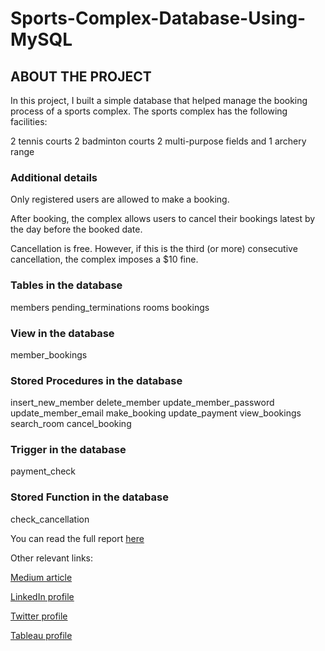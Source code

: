 # Sports-Complex-Database-Using-MySQL

## ABOUT THE PROJECT
In this project, I built a simple database that helped manage the booking process of a sports complex. The sports complex has the following facilities:

2 tennis courts
2 badminton courts
2 multi-purpose fields and
1 archery range

### Additional details
Only registered users are allowed to make a booking.

After booking, the complex allows users to cancel their bookings latest by the day before the booked date.

Cancellation is free. However, if this is the third (or more) consecutive cancellation, the complex imposes a $10 fine.

### Tables in the database
members
pending_terminations
rooms
bookings

### View in the database
member_bookings

### Stored Procedures in the database
insert_new_member
delete_member
update_member_password
update_member_email
make_booking
update_payment
view_bookings
search_room
cancel_booking

### Trigger in the database
payment_check

### Stored Function in the database
check_cancellation

You can read the full report [here](https://medium.com/@tundeakeredolu/sports-complex-database-using-mysql-6b67d7abd571) 

Other relevant links:

[Medium article](https://medium.com/@tundeakeredolu/sports-complex-database-using-mysql-6b67d7abd571)

[LinkedIn profile](https://www.linkedin.com/in/babatunde-akeredolu/)

[Twitter profile](https://twitter.com/tundeakeredolu1)

[Tableau profile](https://public.tableau.com/app/profile/babatunde.akeredolu)
